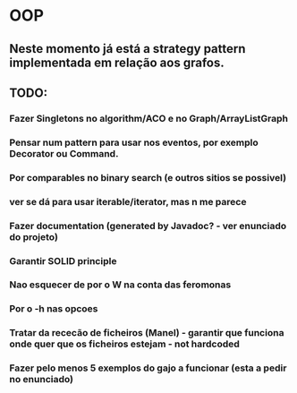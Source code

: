 # OOP

## Neste momento já está a strategy pattern implementada em relação aos grafos.

## TODO:
### Fazer Singletons no algorithm/ACO e no Graph/ArrayListGraph
### Pensar num pattern para usar nos eventos, por exemplo Decorator ou Command.
### Por comparables no binary search (e outros sitios se possivel)
### ver se dá para usar iterable/iterator, mas n me parece
### Fazer documentation (generated by Javadoc? - ver enunciado do projeto)
### Garantir SOLID principle
### Nao esquecer de por o W na conta das feromonas
### Por o -h nas opcoes
### Tratar da rececão de ficheiros (Manel) - garantir que funciona onde quer que os ficheiros estejam - not hardcoded
### Fazer pelo menos 5 exemplos do gajo a funcionar (esta a pedir no enunciado)

